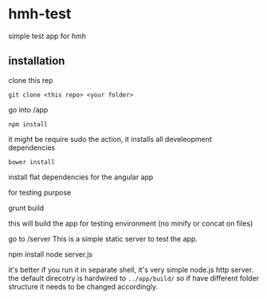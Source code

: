 # hmh-test
simple test app for hmh

## installation

clone this rep

`git clone <this repo> <your folder>`

go into /app

	npm install

it might be require sudo the action, it installs all develeopment dependencies

	bower install

install flat dependencies for the angular app

for testing purpose

grunt build

this will build the app for testing environment (no minify or concat on files)

go to /server
This is a simple static server to test the app.

npm install
node server.js

it's better if you run it in separate shell, it's very simple node.js http server.
the default direcotry is hardwired to `../app/build/` so if have different folder structure
it needs to be changed accordingly.
